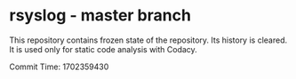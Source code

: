 # rsyslog - master branch

This repository contains frozen state of the repository.
Its history is cleared. It is used only for static code
analysis with Codacy.

Commit Time: 1702359430